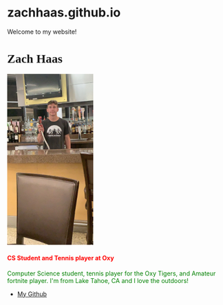 # zachhaas.github.io
<html>
  <head>
    Welcome to my website!
  </head>
  
  <body>
        <h1 style="font-family:Times;">Zach Haas</h1>
        <img src="IMG_0517.jpeg" width="200" />
        <h4 style="color:red">CS Student and Tennis player at Oxy</h4>
    <p style="color:green">
      Computer Science student, tennis player for the Oxy Tigers, and Amateur fortnite player.
      I'm from Lake Tahoe, CA and I love the outdoors!
    </p>
    <ul>
      <li>
        <a href="https://github.com/zachhaas/">My Github</a>
      </li>
    </ul>
  
  </body>
  
